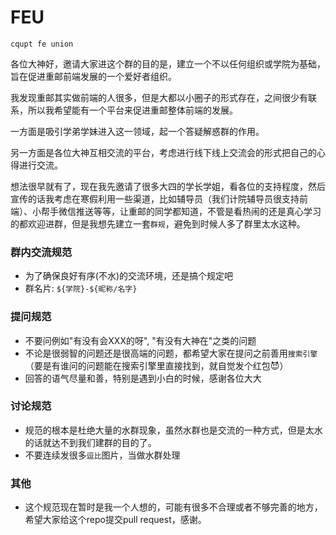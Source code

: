# FEU

`cqupt fe union` 

各位大神好，邀请大家进这个群的目的是，建立一个不以任何组织或学院为基础，旨在促进重邮前端发展的一个爱好者组织。

我发现重邮其实做前端的人很多，但是大都以小圈子的形式存在，之间很少有联系，所以我希望能有一个平台来促进重邮整体前端的发展。

一方面是吸引学弟学妹进入这一领域，起一个答疑解惑群的作用。

另一方面是各位大神互相交流的平台，考虑进行线下线上交流会的形式把自己的心得进行交流。

想法很早就有了，现在我先邀请了很多大四的学长学姐，看各位的支持程度，然后宣传的话我考虑在寒假利用一些渠道，比如辅导员（我们计院辅导员很支持前端）、小帮手微信推送等等，让重邮的同学都知道，不管是看热闹的还是真心学习的都欢迎进群，但是我想先建立一套`群规`，避免到时候人多了群里太水这种。



### 群内交流规范

- 为了确保良好有序(不水)的交流环境，还是搞个规定吧
- 群名片: `${学院}-${昵称/名字}`



### 提问规范

- 不要问例如"有没有会XXX的呀", "有没有大神在"之类的问题
- 不论是很弱智的问题还是很高端的问题，都希望大家在提问之前善用`搜索引擎`（要是有谁问的问题能在搜索引擎里直接找到，就自觉发个红包😈）
- 回答的语气尽量和善，特别是遇到小白的时候，感谢各位大大



### 讨论规范

- 规范的根本是杜绝大量的水群现象，虽然水群也是交流的一种方式，但是太水的话就达不到我们建群的目的了。
- 不要连续发很多`逗比`图片，当做水群处理



### 其他

- 这个规范现在暂时是我一个人想的，可能有很多不合理或者不够完善的地方，希望大家给这个repo提交pull request，感谢。